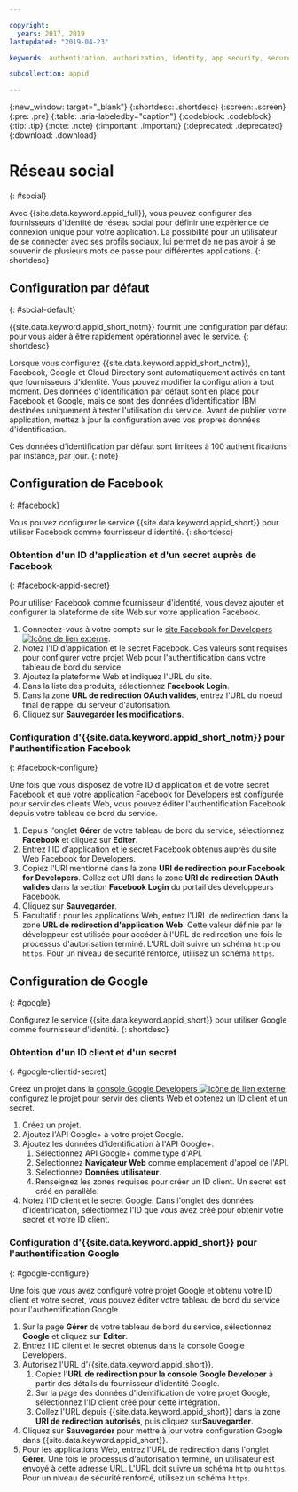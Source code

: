 ```yaml
---

copyright:
  years: 2017, 2019
lastupdated: "2019-04-23"

keywords: authentication, authorization, identity, app security, secure, custom, proprietary, social, facebook, google, 

subcollection: appid

---
```


{:new_window: target="_blank"}
{:shortdesc: .shortdesc}
{:screen: .screen}
{:pre: .pre}
{:table: .aria-labeledby="caption"}
{:codeblock: .codeblock}
{:tip: .tip}
{:note: .note}
{:important: .important}
{:deprecated: .deprecated}
{:download: .download}

# Réseau social
{: #social}

Avec {{site.data.keyword.appid_full}}, vous pouvez configurer des fournisseurs d'identité de réseau social pour définir une expérience de connexion unique pour votre application. La possibilité pour un utilisateur de se connecter avec ses profils sociaux, lui permet de ne pas avoir à se souvenir de plusieurs mots de passe pour différentes applications.
{: shortdesc}


## Configuration par défaut
{: #social-default}

{{site.data.keyword.appid_short_notm}} fournit une configuration par défaut pour vous aider à être rapidement opérationnel avec le service.
{: shortdesc}

Lorsque vous configurez {{site.data.keyword.appid_short_notm}}, Facebook, Google et Cloud Directory sont automatiquement activés en tant que fournisseurs d'identité. Vous pouvez modifier la configuration à tout moment. Des données d'identification par défaut sont en place pour Facebook et Google, mais ce sont des données d'identification IBM destinées uniquement à tester l'utilisation du service. Avant de publier votre application, mettez à jour la configuration avec vos propres données d'identification.

Ces données d'identification par défaut sont limitées à 100 authentifications par instance, par jour.
{: note}


## Configuration de Facebook
{: #facebook}

Vous pouvez configurer le service {{site.data.keyword.appid_short}} pour utiliser Facebook comme fournisseur d'identité.
{: shortdesc}

### Obtention d'un ID d'application et d'un secret auprès de Facebook
{: #facebook-appid-secret}

Pour utiliser Facebook comme fournisseur d'identité, vous devez ajouter et configurer la plateforme de site Web sur votre application Facebook.

1. Connectez-vous à votre compte sur le <a href="https://developers.facebook.com/docs/apps#register" target="_blank">site Facebook for Developers <img src="../../icons/launch-glyph.svg" alt="Icône de lien externe"></a>.
2. Notez l'ID d'application et le secret Facebook. Ces valeurs sont requises pour configurer votre projet Web pour l'authentification dans votre tableau de bord du service.
3. Ajoutez la plateforme Web et indiquez l'URL du site.
4. Dans la liste des produits, sélectionnez **Facebook Login**.
5. Dans la zone **URL de redirection OAuth valides**, entrez l'URL du noeud final de rappel du serveur d'autorisation.
6. Cliquez sur **Sauvegarder les modifications**.


### Configuration d'{{site.data.keyword.appid_short_notm}} pour l'authentification Facebook
{: #facebook-configure}

Une fois que vous disposez de votre ID d'application et de votre secret Facebook et que votre application Facebook for Developers est configurée pour servir des clients Web, vous pouvez éditer l'authentification Facebook depuis votre tableau de bord du service.

1. Depuis l'onglet **Gérer** de votre tableau de bord du service, sélectionnez **Facebook** et cliquez sur **Editer**.
2. Entrez l'ID d'application et le secret Facebook obtenus auprès du site Web Facebook for Developers.
3. Copiez l'URI mentionné dans la zone **URI de redirection pour Facebook for Developers**. Collez cet URI dans la zone **URI de redirection OAuth valides** dans la section **Facebook Login** du portail des développeurs Facebook.
4. Cliquez sur **Sauvegarder**.
5. Facultatif : pour les applications Web, entrez l'URL de redirection dans la zone **URL de redirection d'application Web**. Cette valeur définie par le développeur est utilisée pour accéder à l'URL de redirection une fois le processus d'autorisation terminé. L'URL doit suivre un schéma `http` ou `https`. Pour un niveau de sécurité renforcé, utilisez un schéma `https`.


## Configuration de Google
{: #google}

Configurez le service {{site.data.keyword.appid_short}} pour utiliser Google comme fournisseur d'identité.
{: shortdesc}

### Obtention d'un ID client et d'un secret
{: #google-clientid-secret}

Créez un projet dans la <a href="https://developers.google.com/" target="_blank">console Google Developers <img src="../../icons/launch-glyph.svg" alt="Icône de lien externe"></a>, configurez le projet pour servir des clients Web et obtenez un ID client et un secret.

1. Créez un projet.
2. Ajoutez l'API Google+ à votre projet Google.
3. Ajoutez les données d'identification à l'API Google+.
    1. Sélectionnez API Google+ comme type d'API.
    2. Sélectionnez **Navigateur Web** comme emplacement d'appel de l'API.
    3. Sélectionnez **Données utilisateur**.
    4. Renseignez les zones requises pour créer un ID client. Un secret est créé en parallèle.
4. Notez l'ID client et le secret Google. Dans l'onglet des données d'identification, sélectionnez l'ID que vous avez créé pour obtenir votre secret et votre ID client.

### Configuration d'{{site.data.keyword.appid_short}} pour l'authentification Google
{: #google-configure}

Une fois que vous avez configuré votre projet Google et obtenu votre ID client et votre secret, vous pouvez éditer votre tableau de bord du service pour l'authentification Google.

1. Sur la page **Gérer** de votre tableau de bord du service, sélectionnez **Google** et cliquez sur **Editer**.
2. Entrez l'ID client et le secret obtenus dans la console Google Developers.
3. Autorisez l'URL d'{{site.data.keyword.appid_short}}.
    1. Copiez l'**URL de redirection pour la console Google Developer** à partir des détails du fournisseur d'identité Google.
    2. Sur la page des données d'identification de votre projet Google, sélectionnez l'ID client créé pour cette intégration.
    3. Collez l'URL depuis {{site.data.keyword.appid_short}} dans la zone **URI de redirection autorisés**, puis cliquez sur**Sauvegarder**.
4. Cliquez sur **Sauvegarder** pour mettre à jour votre configuration Google dans {{site.data.keyword.appid_short}}.
5. Pour les applications Web, entrez l'URL de redirection dans l'onglet **Gérer**. Une fois le processus d'autorisation terminé, un utilisateur est envoyé à cette adresse URL. L'URL doit suivre un schéma `http` ou `https`. Pour un niveau de sécurité renforcé, utilisez un schéma `https`.
